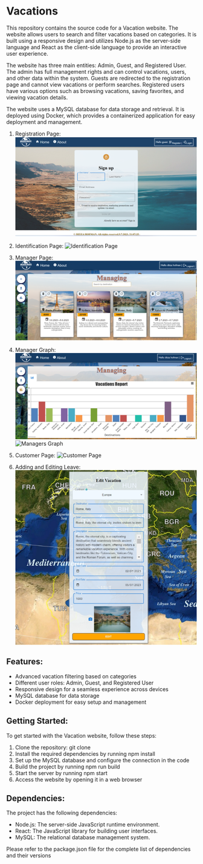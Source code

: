 # Vacations
This repository contains the source code for a Vacation website. The website allows users to search and filter vacations based on categories. It is built using a responsive design and utilizes Node.js as the server-side language and React as the client-side language to provide an interactive user experience.

The website has three main entities: Admin, Guest, and Registered User. The admin has full management rights and can control vacations, users, and other data within the system. Guests are redirected to the registration page and cannot view vacations or perform searches. Registered users have various options such as browsing vacations, saving favorites, and viewing vacation details.

The website uses a MySQL database for data storage and retrieval. It is deployed using Docker, which provides a containerized application for easy deployment and management.

1. Registration Page:
   ![Registration Page](https://github.com/ditzahofman/vacations-website/blob/master/Register.png)

2. Identification Page:
   ![Identification Page](path/to/identification-page-screenshot.png)

3. Manager Page:
   ![Manager Page](https://github.com/ditzahofman/vacations-website/blob/master/Managing.png)
4. Manager Graph:
   ![Manager Graph](https://github.com/ditzahofman/vacations-website/blob/master/Chart.png)
      ![Managers Graph](https://github.com/ditzahofman/vacations-website/commit/59c781ecb420395ba9c5e2c2345d62c3825be947)

6. Customer Page:
   ![Customer Page](https://github.com/ditzahofman/vacations-website/commit/59c781ecb420395ba9c5e2c2345d62c3825be947)

7. Adding and Editing Leave:
   ![Adding and Editing Leave](https://github.com/ditzahofman/vacations-website/blob/master/Edit.png)
## Features:

- Advanced vacation filtering based on categories
- Different user roles: Admin, Guest, and Registered User
- Responsive design for a seamless experience across devices
- MySQL database for data storage
- Docker deployment for easy setup and management

## Getting Started:

To get started with the Vacation website, follow these steps:

1. Clone the repository: git clone <repository-url>
2. Install the required dependencies by running npm install
3. Set up the MySQL database and configure the connection in the code
4. Build the project by running npm run build
5. Start the server by running npm start
6. Access the website by opening it in a web browser

## Dependencies:

The project has the following dependencies:

- Node.js: The server-side JavaScript runtime environment.
- React: The JavaScript library for building user interfaces.
- MySQL: The relational database management system.

Please refer to the package.json file for the complete list of dependencies and their versions
